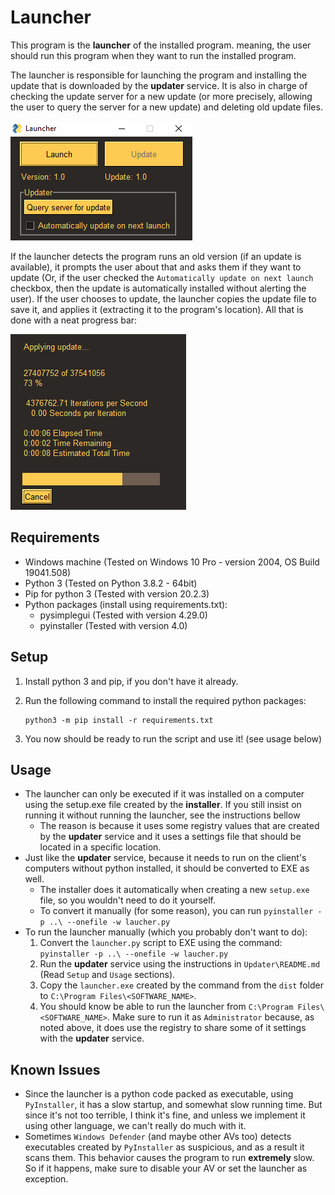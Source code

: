 # Launcher

This program is the **launcher** of the installed program. meaning, the user should run this program when they want to run the installed program.

The launcher is responsible for launching the program and installing the update that is downloaded by the **updater** service. It is also in charge of checking the update server for a new update (or more precisely, allowing the user to query the server for a new update) and deleting old update files.

![launcher.png](..\Images\launcher.png)

If the launcher detects the program runs an old version (if an update is available), it prompts the user about that and asks them if they want to update (Or, if the user checked the `Automatically update on next launch` checkbox, then the update is automatically installed without alerting the user). If the user chooses to update, the launcher copies the update file to save it, and applies it (extracting it to the program's location). All that is done with a neat progress bar:

![update.png](..\Images\update.png)

## Requirements

* Windows machine (Tested on Windows 10 Pro - version 2004, OS Build 19041.508)
* Python 3 (Tested on Python 3.8.2 - 64bit)
* Pip for python 3 (Tested with version 20.2.3)
* Python packages (install using requirements.txt):
  * pysimplegui (Tested with version 4.29.0)
  * pyinstaller (Tested with version 4.0)

## Setup

1. Install python 3 and pip, if you don't have it already.

3. Run the following command to install the required python packages:

   ```batch
   python3 -m pip install -r requirements.txt
   ```

5. You now should be ready to run the script and use it! (see usage below)

## Usage

* The launcher can only be executed if it was installed on a computer using the setup.exe file created by the **installer**. If you still insist on running it without running the launcher, see the instructions bellow
  * The reason is because it uses some registry values that are created by the **updater** service and it uses a settings file that should be located in a specific location.
* Just like the **updater** service, because it needs to run on the client's computers without python installed, it should be converted to EXE as well.
  * The installer does it automatically when creating a new `setup.exe` file, so you wouldn't need to do it yourself.
  * To convert it manually (for some reason), you can run `pyinstaller -p ..\ --onefile -w laucher.py`
* To run the launcher manually (which you probably don't want to do):
  1. Convert the `launcher.py` script to EXE using the command: `pyinstaller -p ..\ --onefile -w laucher.py`
  2. Run the **updater** service using the instructions in `Updater\README.md` (Read `Setup` and `Usage` sections).
  3. Copy the `launcher.exe` created by the command from the `dist` folder to `C:\Program Files\<SOFTWARE_NAME>`.
  4. You should know be able to run the launcher from `C:\Program Files\<SOFTWARE_NAME>`. Make sure to run it as `Administrator` because, as noted above, it does use the registry to share some of it settings with the **updater** service.

## Known Issues

* Since the launcher is a python code packed as executable, using `PyInstaller`, it has a slow startup, and somewhat slow running time. But since it's not too terrible, I think it's fine, and unless we implement it using other language, we can't really do much with it.
* Sometimes `Windows Defender` (and maybe other AVs too) detects executables created by `PyInstaller` as suspicious, and as a result it scans them. This behavior causes the program to run **extremely** slow. So if it happens, make sure to disable your AV or set the launcher as exception.